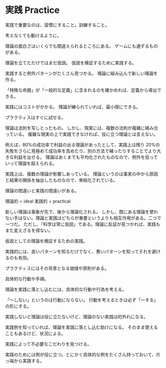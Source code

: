 # 実践 Practice

実践で重要なのは、習慣にすること。訓練すること。

考えなくても動けるように。

理論の面白さはいくらでも間違えられるところにある。
ゲームにも通ずるものがある。

理論を立てただけではまだ仮説。
仮説を検証するために実践する。

実践すると例外パターンがたくさん見つかる。
理論に組み込んで新しい理論を作る。

「特殊な命題」が「一般的な定義」に含まれるのを確かめれば、定義から導出できる。

実践にはコストがかかる。
理論が練られていれば、最小限にできる。

プラクティスはすぐに試せる。

理論は法則を写しとったもの。
しかし、現実には、複数の法則が複雑に絡み合っている。
複雑な現実の上で実践できなければ、役に立つ理論とは言えない。

例えば、80%の成功率で利益の出る理論があったとして、実践上は残り 20%の失敗をさらに見極めて成功率を高めたり、別の方法で補ったりすることでより大きな利益を出せる。
理論はあくまでも平均化されたものなので、例外を拾っていって理論を超えられる。

実践上は、複数の理論が影響しあっている。
理論というのは事実の中から原因と結果の関係を抽出したものなので、単純化されている。

理論の間違いと実践の間違いがある。

理論的 = ideal
実践的 = practical

新しい理論は事象が先で、後から理論化される。
しかし、既にある理論を使わない手はない。理論と実践はどちらが重要というよりも相互作用がある。二つで一つだ。
ただし、「科学は常に仮説」である。理論に反証が見つかれば、実践もまた変えざるを得ない。

仮説としての理論を検証するための実践。

実践的には、良いパターンを知るだけでなく、悪いパターンを知ってそれを避けるのも有効。

プラクティスにはその背景となる価値や原則がある。

具体的な行動や手順。

理論を実践に落とし込むには、具体的な行動や行為を考える。

「〜しない」というのは行動にならない。
行動を考えるときは必ず「〜する」の形にする。

実践しないと理論は役に立たないけど、理論のない実践は的外れになる。

実践例を知っていれば、理論を実践に落とし込む助けになる。
そのまま使えることもあるけど、状況による。

実践によって不必要なこだわりを見つける。

実践のためには例が役に立つ。とにかく具体的な例をたくさん持っておいて、片っ端から実践する。
